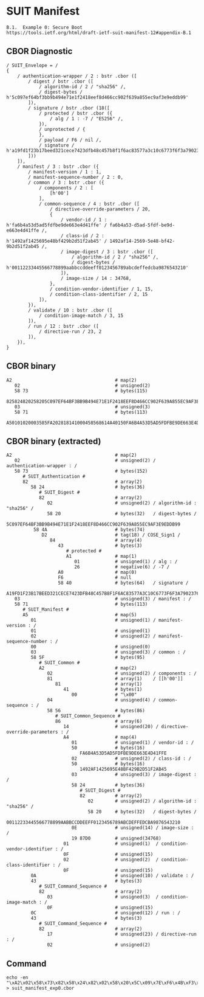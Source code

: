 <!--
 Copyright (c) 2020 SECOM CO., LTD. All Rights reserved.

 SPDX-License-Identifier: BSD-2-Clause
-->

# SUIT Manifest
    B.1.  Example 0: Secure Boot
    https://tools.ietf.org/html/draft-ietf-suit-manifest-12#appendix-B.1


## CBOR Diagnostic
    / SUIT_Envelope = /
    {
        / authentication-wrapper / 2 : bstr .cbor ([
            / digest / bstr .cbor ([
                / algorithm-id / 2 / "sha256" /,
                / digest-bytes / h'5c097ef64bf3bb9b494e71e1f2418eef8d466cc902f639a855ec9af3e9eddb99'
            ]),
            / signature / bstr .cbor (18([
                / protected / bstr .cbor ({
                    / alg / 1 : -7 / "ES256" /,
                }),
                / unprotected / {
                },
                / payload / F6 / nil /,
                / signature / h'a19fd1f23b17beed321cece7423dfb48c457b8f1f6ac83577a3c10c6773f6f3a7902376b59540920b6c5f57bac5fc8543d8f5d3d974faa2e6d03daa534b443a7'
            ]))
        ]),
        / manifest / 3 : bstr .cbor ({
            / manifest-version / 1 : 1,
            / manifest-sequence-number / 2 : 0,
            / common / 3 : bstr .cbor ({
                / components / 2 : [
                    [h'00']
                ],
                / common-sequence / 4 : bstr .cbor ([
                    / directive-override-parameters / 20,
                    {
                        / vendor-id / 1 : h'fa6b4a53d5ad5fdfbe9de663e4d41ffe' / fa6b4a53-d5ad-5fdf-be9d-e663e4d41ffe /,
                        / class-id / 2 : h'1492af1425695e48bf429b2d51f2ab45' / 1492af14-2569-5e48-bf42-9b2d51f2ab45 /,
                        / image-digest / 3 : bstr .cbor ([
                            / algorithm-id / 2 / "sha256" /,
                            / digest-bytes / h'00112233445566778899aabbccddeeff0123456789abcdeffedcba9876543210'
                        ]),
                        / image-size / 14 : 34768,
                    },
                    / condition-vendor-identifier / 1, 15,
                    / condition-class-identifier / 2, 15
                ]),
            }),
            / validate / 10 : bstr .cbor ([
                / condition-image-match / 3, 15
            ]),
            / run / 12 : bstr .cbor ([
                / directive-run / 23, 2
            ]),
        }),
    }


## CBOR binary
    A2                                      # map(2)
       02                                   # unsigned(2)
       58 73                                # bytes(115)
          825824820258205C097EF64BF3BB9B494E71E1F2418EEF8D466CC902F639A855EC9AF3E9EDDB99584AD28443A10126A0F65840A19FD1F23B17BEED321CECE7423DFB48C457B8F1F6AC83577A3C10C6773F6F3A7902376B59540920B6C5F57BAC5FC8543D8F5D3D974FAA2E6D03DAA534B443A7
       03                                   # unsigned(3)
       58 71                                # bytes(113)
          A50101020003585FA202818141000458568614A40150FA6B4A53D5AD5FDFBE9DE663E4D41FFE02501492AF1425695E48BF429B2D51F2AB450358248202582000112233445566778899AABBCCDDEEFF0123456789ABCDEFFEDCBA98765432100E1987D0010F020F0A4382030F0C43821702


## CBOR binary (extracted)
    A2                                      # map(2)
       02                                   # unsigned(2) / authentication-wrapper : /
       58 73                                # bytes(152)
          # SUIT_Authentication #
          82                                # array(2)
             58 24                          # bytes(36)
                # SUIT_Digest #
                82                          # array(2)
                   02                       # unsigned(2) / algorithm-id : "sha256" /
                   58 20                    # bytes(32)   / digest-bytes /
                      5C097EF64BF3BB9B494E71E1F2418EEF8D466CC902F639A855EC9AF3E9EDDB99
              58 4A                         # bytes(74)
                 D2                         # tag(18) / COSE_Sign1 /
                    84                      # array(4)
                       43                   # bytes(3)
                          # protected #
                          A1                # map(1)
                             01             # unsigned(1) / alg : /
                             26             # negative(6) / -7 /
                       A0                   # map(0)
                       F6                   # null
                       58 40                # bytes(64)   / signature /
                          A19FD1F23B17BEED321CECE7423DFB48C457B8F1F6AC83577A3C10C6773F6F3A7902376B59540920B6C5F57BAC5FC8543D8F5D3D974FAA2E6D03DAA534B443A7
       03                                   # unsigned(3) / manifest : /
       58 71                                # bytes(113)
          # SUIT_Manifest #
          A5                                # map(5)
             01                             # unsigned(1) / manifest-version : /
             01                             # unsigned(1)
             02                             # unsigned(2) / manifest-sequence-number : /
             00                             # unsigned(0)
             03                             # unsigned(3) / common : /
             58 5F                          # bytes(95)
                # SUIT_Common #
                A2                          # map(2)
                   02                       # unsigned(2) / components : /
                   81                       # array(1)    / [[h'00']]
                      81                    # array(1)
                         41                 # bytes(1)
                            00              # "\x00"
                   04                       # unsigned(4) / common-sequence : /
                   58 56                    # bytes(86)
                      # SUIT_Common_Sequence #
                      86                    # array(6)
                         14                 # unsigned(20) / directive-override-parameters : /
                         A4                 # map(4)
                            01              # unsigned(1) / vendor-id : /
                            50              # bytes(16)
                               FA6B4A53D5AD5FDFBE9DE663E4D41FFE
                            02              # unsigned(2) / class-id : /
                            50              # bytes(16)
                               1492AF1425695E48BF429B2D51F2AB45
                            03              # unsigned(3) / image-digest : /
                            58 24           # bytes(36)
                               # SUIT_Digest #
                               82           # array(2)
                                  02        # unsigned(2) / algorithm-id : "sha256" /
                                  58 20     # bytes(32)   / digest-bytes /
                                     00112233445566778899AABBCCDDEEFF0123456789ABCDEFFEDCBA9876543210
                            0E              # unsigned(14) / image-size : /
                            19 87D0         # unsigned(34768)
                         01                 # unsigned(1)  / condition-vendor-identifier : /
                         0F                 # unsigned(15)
                         02                 # unsigned(2)  / condition-class-identifier : /
                         0F                 # unsigned(15)
             0A                             # unsigned(10) / validate : /
             43                             # bytes(3)
                # SUIT_Command_Sequence #
                82                          # array(2)
                   03                       # unsigned(3)  / condition-image-match : /
                   0F                       # unsigned(15)
             0C                             # unsigned(12) / run : /
             43                             # bytes(3)
                # SUIT_Command_Sequence #
                82                          # array(2)
                   17                       # unsigned(23) / directive-run : /
                   02                       # unsigned(2)


## Command
    echo -en "\xA2\x02\x58\x73\x82\x58\x24\x82\x02\x58\x20\x5C\x09\x7E\xF6\x4B\xF3\xBB\x9B\x49\x4E\x71\xE1\xF2\x41\x8E\xEF\x8D\x46\x6C\xC9\x02\xF6\x39\xA8\x55\xEC\x9A\xF3\xE9\xED\xDB\x99\x58\x4A\xD2\x84\x43\xA1\x01\x26\xA0\xF6\x58\x40\xA1\x9F\xD1\xF2\x3B\x17\xBE\xED\x32\x1C\xEC\xE7\x42\x3D\xFB\x48\xC4\x57\xB8\xF1\xF6\xAC\x83\x57\x7A\x3C\x10\xC6\x77\x3F\x6F\x3A\x79\x02\x37\x6B\x59\x54\x09\x20\xB6\xC5\xF5\x7B\xAC\x5F\xC8\x54\x3D\x8F\x5D\x3D\x97\x4F\xAA\x2E\x6D\x03\xDA\xA5\x34\xB4\x43\xA7\x03\x58\x71\xA5\x01\x01\x02\x00\x03\x58\x5F\xA2\x02\x81\x81\x41\x00\x04\x58\x56\x86\x14\xA4\x01\x50\xFA\x6B\x4A\x53\xD5\xAD\x5F\xDF\xBE\x9D\xE6\x63\xE4\xD4\x1F\xFE\x02\x50\x14\x92\xAF\x14\x25\x69\x5E\x48\xBF\x42\x9B\x2D\x51\xF2\xAB\x45\x03\x58\x24\x82\x02\x58\x20\x00\x11\x22\x33\x44\x55\x66\x77\x88\x99\xAA\xBB\xCC\xDD\xEE\xFF\x01\x23\x45\x67\x89\xAB\xCD\xEF\xFE\xDC\xBA\x98\x76\x54\x32\x10\x0E\x19\x87\xD0\x01\x0F\x02\x0F\x0A\x43\x82\x03\x0F\x0C\x43\x82\x17\x02" > suit_manifest_exp0.cbor
